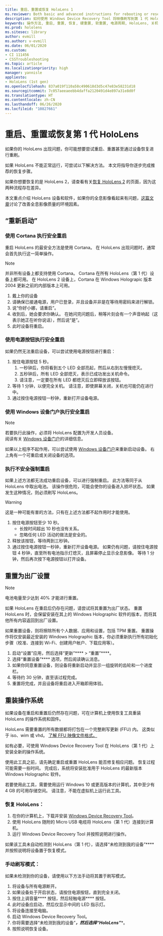 ```yaml
---
title: 重启、重置或恢复 HoloLens 1
ms.reviewer: Both basic and advanced instructions for rebooting or resetting your HoloLens.
description: 如何使用 Windows Device Recovery Tool 将映像刷写到第 1 代 HoloLens。
keywords: 操作方法, 重启, 重置, 恢复, 硬重置, 软重置, 电源周期, HoloLens, 关机, wdrt, windows device recovery tool
ms.prod: hololens
ms.sitesec: library
author: evmill
ms.author: v-evmill
ms.date: 06/01/2020
ms.custom:
- CI 111456
- CSSTroubleshooting
ms.topic: article
ms.localizationpriority: high
manager: yannisle
appliesto:
- HoloLens (1st gen)
ms.openlocfilehash: 837a019f110a58c490618d3d5c47e83e58231d18
ms.sourcegitcommit: 7c057aeeaeebb4daffa2120491d4e897a31e8d0f
ms.translationtype: HT
ms.contentlocale: zh-CN
ms.lasthandoff: 06/26/2020
ms.locfileid: "10827661"
---
```

# 重启、重置或恢复第 1 代 HoloLens

如果你的 HoloLens 出现问题，你可能想要尝试重启、重置甚至通过设备恢复进行重刷。

如果 HoloLens 不能正常运行，可尝试以下解决方法。  本文将指导你逐步完成推荐的恢复步骤。

如果你想要恢复的是 HoloLens 2，请查看有关[恢复 HoloLens 2](https://docs.microsoft.com/hololens/hololens-recovery) 的页面，因为这两种流程存在差异。

本文重点介绍 HoloLens 设备和软件，如果你的全息影像看起来有问题，[这篇文章](hololens-environment-considerations.md)讨论了改善全息影像质量的环境因素。

## “重新启动”

### 使用 Cortana 执行安全重启

重启 HoloLens 的最安全方法是使用 Cortana。 在 HoloLens 出现问题时，通常会首先执行这一简单操作。 

> [!NOTE]
> 并非所有设备上都支持使用 Cortana。 Cortana 在所有 HoloLens（第 1 代）设备上都可用。
> 在 HoloLens 2 设备上，Cortana 在 Windows Holograpic 版本 2004 更新之前的内部版本上可用。

1. 戴上你的设备
1. 请确保已接通电源，用户已登录，并且设备并非是在等待用密码来进行解锁。
1. 说“你好小娜，请重启”。
1. 收到后，她会要求你确认。 在她问完问题后，稍等片刻会有一个声音响起（这表示她正在听你说话），然后说“是”。
1. 此时设备将重启。

### 使用电源按钮执行安全重启

如果仍然无法重启设备，可以尝试使用电源按钮进行重启：

1. 按住电源按钮 5 秒。
   1. 一秒钟后，你将看到五个 LED 全部亮起，然后从右到左慢慢熄灭。
   1. 五秒钟后，所有 LED 全部熄灭，表示已成功发出关机命令。
   1. 请注意，一定要在所有 LED 都熄灭后立即释放该按钮。
1. 等待 1 分钟，以便完全关机。 请注意，即使屏幕关闭，关机也可能仍在进行中。
1. 通过按住电源按钮一秒钟，重新打开设备电源。

### 使用 Windows 设备门户执行安全重启

> [!NOTE]
> 若要执行此操作，必须将 HoloLens 配置为开发人员设备。  
> 阅读有关 [Windows 设备门户](https://docs.microsoft.com/windows/mixed-reality/using-the-windows-device-portal)的详细信息。

如果以上程序不起作用，可以尝试使用 [Windows 设备门户](https://docs.microsoft.com/windows/mixed-reality/using-the-windows-device-portal)来重新启动设备。 右上角有一个可重启或关闭设备的选项。

### 执行不安全强制重启

如果上述方法都无法成功重启设备，可以进行强制重启。 此方法等同于从 HoloLens 中取出电池。  该操作很危险，可能会使你的设备进入损坏状态。  如果发生这种情况，则必须刷写 HoloLens。  

> [!WARNING]
> 这是一种可能有害的方法，只有在上述方法都不起作用时才能使用。

1. 按住电源按钮至少 10 秒。
   - 长按时间超出 10 秒也没有关系。
   - 忽略任何 LED 活动的做法是安全的。
1. 释放该按钮，等待两到三秒钟。
1. 通过按住电源按钮一秒钟，重新打开设备电源。
如果仍有问题，请按住电源按钮 4 秒钟，直至所有电池指示灯熄灭，且屏幕停止显示全息影像。 等待 1 分钟，然后再次按下电源按钮以打开设备。

## 重置为出厂设置

> [!NOTE]
> 电池电量至少达到 40% 才能进行重置。

如果 HoloLens 在重启后仍存在问题，请尝试将其重置为出厂状态。  重置 HoloLens 时，会保留安装在其上的 Windows Holographic 软件的版本，而将其他所有内容返回到出厂设置。

如果重置设备，则将擦除所有个人数据、应用和设置，包括 TPM 重置。 重置操作将仅安装最近安装的 Windows Holographic 版本，你必须重新执行所有初始化步骤（校准、连接到 Wi-Fi、创建用户帐户、下载应用等）。

1. 启动“设置”应用，然后选择“更新”**** > “重置”****。
1. 选择“重置设备”**** 选项，然后阅读确认消息。
1. 如果你同意重置设备，则设备将重新启动并显示一组旋转的齿轮和一个进度栏。
1. 等待约 30 分钟，直至该过程完成。
1. 重置将完成，并且设备将重启进入开箱即用体验。

## 重装操作系统

如果设备在重启和重置后仍然存在问题，可在计算机上使用恢复工具重装 HoloLens 的操作系统和固件。  

HoloLens 需要重置的所有数据都将打包在一个完整刷写更新 (FFU) 内。  这类似于 iso、wim 或 vhd。  [了解 FFU 映像文件格式。](https://docs.microsoft.com/windows-hardware/manufacture/desktop/wim-vs-ffu-image-file-formats)

如有必要，可使用 Windows Device Recovery Tool 在 HoloLens（第 1 代）上安装全新的操作系统。

使用此工具之前，请先确定重启或重置 HoloLens 能否修复相应问题。 恢复过程可能需要一些时间。  完成后，系统将安装批准用于 HoloLens 的最新版本 Windows Holographic 软件。

若要使用此工具，需要使用运行 Windows 10 或更高版本的计算机，其中至少有 4 GB 的可用存储空间。  请注意，不能在虚拟机上运行此工具。

### 恢复 HoloLens：

1. 在你的计算机上，下载并安装 [Windows Device Recovery Tool](https://support.microsoft.com/help/12379/windows-10-mobile-device-recovery-tool-faq)。
1. 使用 HoloLens 随附的 Micro USB 电缆将 HoloLens（第 1 代）连接到计算机。
1. 运行 Windows Device Recovery Tool 并按照说明进行操作。

如果该工具未自动检测到 HoloLens（第 1 代），请选择“未检测到我的设备”**** 并按照说明将设备置于恢复模式。

### 手动刷写模式：

如果未检测到你的设备，请使用以下方法手动将其置于刷写模式。

1. 将设备与所有电源断开。
1. 如果设备处于开启状态，请按住电源按钮，直到完全关闭。
1. 按住上调音量**** 按钮，然后轻触电源**** 按钮。 
1. 此时设备应启动，然后仅显示中间的 LED 指示灯。
1. 将设备连接至电脑。
1. 启动 Windows Device Recovery Tool。
1. 你将需要选择“未检测到我的设备”***，然后选择“HoloLens”****。 
1. 按照说明恢复设备。
